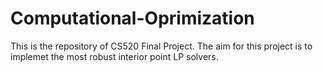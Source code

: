 # Computational-Oprimization
This is the repository of CS520 Final Project. 
The aim for this project is to implemet the most robust interior point LP solvers.
